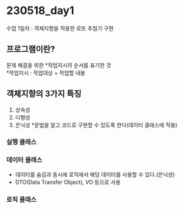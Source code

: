 # 230518_day1
수업 1일차 : 객체지향을 적용한 로또 추첨기 구현

## 프로그램이란?
문제 해결을 위한 *작업지시의 순서를 표기한 것<br>
*작업지시 : 작업대상 + 작업할 내용

## 객체지향의 3가지 특징
1. 상속성
2. 다형성
3. 은닉성
*문법을 알고 코드로 구현할 수 있도록 한다(데이터 클래스에 적용)

### 실행 클래스


### 데이터 클래스
 - 데이터를 숨김과 동시에 로직에서 해당 데이터를 사용할 수 있다.(은닉성)
 - DTO(Data Transfer Object), VO 등으로 사용

### 로직 클래스
